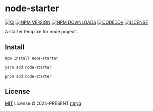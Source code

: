 # node-starter

[![CI](https://github.com/ntnyq/node-starter/workflows/CI/badge.svg)](https://github.com/ntnyq/node-starter/actions)
[![NPM VERSION](https://img.shields.io/npm/v/node-starter.svg)](https://www.npmjs.com/package/node-starter)
[![NPM DOWNLOADS](https://img.shields.io/npm/dy/node-starter.svg)](https://www.npmjs.com/package/node-starter)
[![CODECOV](https://codecov.io/github/ntnyq/node-starter/branch/main/graph/badge.svg)](https://codecov.io/github/ntnyq/node-starter)
[![LICENSE](https://img.shields.io/github/license/ntnyq/node-starter.svg)](https://github.com/ntnyq/node-starter/blob/main/LICENSE)

A starter template for node projects.

## Install

```bash
npm install node-starter
```

```bash
yarn add node-starter
```

```bash
pnpm add node-starter
```

## License

[MIT](./LICENSE) License © 2024-PRESENT [ntnyq](https://github.com/ntnyq)
